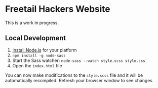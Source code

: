 # Freetail Hackers Website

This is a work in progress.

## Local Development

1. [Install Node.js](https://nodejs.org/en/download/) for your platform
2. `npm install -g node-sass`
1. Start the Sass watcher: `node-sass --watch style.scss style.css`
1. Open the `index.html` file

You can now make modifications to the `style.scss` file and it will be automatically recompiled. Refresh your browser window to see changes.

